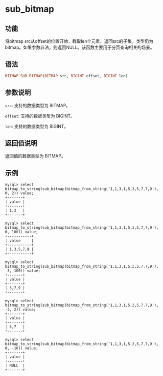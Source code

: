 # sub_bitmap

## 功能

将bitmap src从offset的位置开始，截取len个元素，返回src的子集，类型仍为bitmap。如果参数非法，则返回NULL。该函数主要用于分页查询相关的场景。

## 语法

```Haskell
BITMAP SUB_BITMAP(BITMAP src, BIGINT offset, BIGINT len)
```

## 参数说明

`src`: 支持的数据类型为 BITMAP。

`offset`: 支持的数据类型为 BIGINT。

`len`: 支持的数据类型为 BIGINT。

## 返回值说明

返回值的数据类型为 BITMAP。

## 示例

```Plain Text
mysql> select bitmap_to_string(sub_bitmap(bitmap_from_string('1,1,3,1,5,3,5,7,7,9'), 0, 2)) value;
+-------+
| value |
+-------+
| 1,3   |
+-------+

mysql> select bitmap_to_string(sub_bitmap(bitmap_from_string('1,1,3,1,5,3,5,7,7,9'), 0, 100)) value;
+-----------+
| value     |
+-----------+
| 1,3,5,7,9 |
+-----------+

mysql> select bitmap_to_string(sub_bitmap(bitmap_from_string('1,1,3,1,5,3,5,7,7,9'), -3, 100)) value;
+-------+
| value |
+-------+
| 5,7,9 |
+-------+

mysql> select bitmap_to_string(sub_bitmap(bitmap_from_string('1,1,3,1,5,3,5,7,7,9'), -3, 2)) value;
+-------+
| value |
+-------+
| 5,7   |
+-------+

mysql> select bitmap_to_string(sub_bitmap(bitmap_from_string('1,1,3,1,5,3,5,7,7,9'), 0, -10)) value;
+-------+
| value |
+-------+
| NULL  |
+-------+
```
